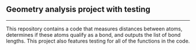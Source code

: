 ## Geometry analysis project with testing

-----

This repository contains a code that measures distances between atoms, determines if these atoms qualify as a bond, and outputs the list of bond lengths.  This project also features testing for all of the functions in the code.
